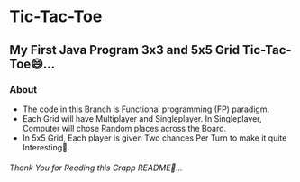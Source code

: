 # Tic-Tac-Toe
## My First Java Program 3x3 and 5x5 Grid Tic-Tac-Toe😄...
### About
* The code in this Branch is Functional programming (FP) paradigm.
* Each Grid will have Multiplayer and Singleplayer. In Singleplayer, Computer will chose Random places across the Board.
* In 5x5 Grid, Each player is given Two chances Per Turn to make it quite Interesting🥱.
###### Thank You for Reading this Crapp README🙏...



